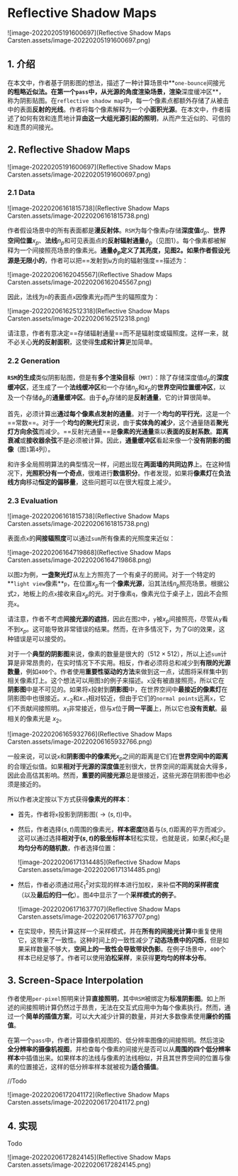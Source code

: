 # Reflective Shadow Maps

![image-20220205191600697](Reflective Shadow Maps Carsten.assets/image-20220205191600697.png)

## 1. 介绍

在本文中，作者基于阴影图的想法，描述了一种计算场景中**`one-bounce`间接光**的粗略近似法。在第一个`pass`中，从光源的角度渲染场景，渲染**深度缓冲区**，称为阴影贴图。在`reflective shadow map`中，每一个像素点都额外存储了从被击中的表面**反射的光线**。作者将每个像素解释为一个**小面积光源**。在本文中，作者描述了如何有效和连贯地计算**由这一大组光源引起的照明**，从而产生近似的、可信的和连贯的间接光。



## 2. Reflective Shadow Maps

![image-20220205191600697](Reflective Shadow Maps Carsten.assets/image-20220205191600697.png)

### 2.1 Data

![image-20220206161815738](Reflective Shadow Maps Carsten.assets/image-20220206161815738.png)

作者假设场景中的所有表面都是**漫反射体**。`RSM`为每个像素`p`存储**深度值**$d_p$、**世界空间位置**$x_p$、**法线**$n_p$和可见表面点的**反射辐射通量**$\phi_p$（见图1）。每个像素都被解释为一个间接照亮场景的像素光。**通量$\phi_p$**定义了其亮度，见图2。如果作者假设光源是**无限小的**，作者可以把==发射到`ω`方向的辐射强度==描述为：

![image-20220206162045567](Reflective Shadow Maps Carsten.assets/image-20220206162045567.png)

因此，法线为`n`的表面点`x`因像素光`p`而产生的辐照度为：

![image-20220206162512318](Reflective Shadow Maps Carsten.assets/image-20220206162512318.png)

请注意，作者有意决定==存储辐射通量==而不是辐射度或辐照度。这样一来，就不必关心**光的反射面积**，这使得**生成和计算**更加简单。



### 2.2 Generation

**`RSM`的生成**类似阴影贴图，但是有**多个渲染目标**（`MRT`）：除了存储深度值$d_p$的**深度缓冲区**，还生成了一个**法线缓冲区**和一个存储$n_p$和$x_p$的**世界空间位置缓冲区**，以及一个存储$\phi_p$的**通量缓冲区**。由于$\phi_p$存储的是**反射通量**，它的计算很简单。

首先，必须计算出**通过每个像素点发射的通量**。对于一个**均匀的平行光**，这是一个==常数==。对于一个**均匀的聚光灯**来说，由于**实体角的减少**，这个通量随着**聚光灯方向余弦**而减少。==反射光通量==是**像素的光通量**乘以**表面的反射系数**。**距离衰减**或**接收器余弦**不是必须被计算。因此，**通量缓冲区**看起来像一个**没有阴影的图像**（图`1`第`4`列）。

和许多全局照明算法的典型情况一样，问题出现在**两面墙的共同边界**上。在这种情况下，**光照积分有一个奇点**，很难进行**数值积分**。作者发现，如果将**像素灯**在**负法线方向**移动**恒定的偏移量**，这些问题可以在很大程度上减少。



### 2.3 Evaluation

![image-20220206161815738](Reflective Shadow Maps Carsten.assets/image-20220206161815738.png)

表面点`x`的**间接辐照度**可以通过`sum`所有像素的光照度来近似：

![image-20220206164719868](Reflective Shadow Maps Carsten.assets/image-20220206164719868.png)

以图`2`为例，**一盏聚光灯**从左上方照亮了一个有桌子的房间。对于一个特定的**`light view`像素**`p`，在位置$x_p$有一个**像素光源**，沿其法线$n_p$照亮场景。根据公式`2`，地板上的点`x`接收来自$x_p$的光。对于像素`q`，像素光位于桌子上，因此不会照亮`x`。

请注意，作者不考虑**间接光源的遮挡**，因此在图`2`中，`y`被$x_p$间接照亮，尽管从`y`看不到$x_p$。这可能导致非常错误的结果。然而，在许多情况下，为了GI的效果，这种错误是可以接受的。

对于一个**典型的阴影图**来说，像素的数量是很大的（$512\times 512$），所以上述`sum`计算是非常昂贵的，在实时情况下不实用。相反，作者必须将总和减少到**有限的光源数量**，例如`400`个。作者使用**重要性驱动的方法**来做到这一点，试图将采样集中到相关像素灯上。这个想法可以用图`3`的例子来描述。`x`没有被直接照亮，所以它在**阴影图**中是不可见的。如果将`x`投射到**阴影图**中，在世界空间中**最接近的像素灯**在阴影图中也很接近。$x_{-2}$和$x_{-1}$相对较近，但由于它们的`normal points`远离`x`，它们不贡献间接照明。$x_1$非常接近，但与$x$位于**同一平面**上，所以它也**没有贡献**。最相关的像素光是 $x_2$。

![image-20220206165932766](Reflective Shadow Maps Carsten.assets/image-20220206165932766.png)

一般来说，可以说`x`和**阴影图中的像素光**$x_p$之间的距离是它们在**世界空间中的距离**的合理近似值。如果**相对于光源的深度值**差别很大，世界空间的距离就会大得多，因此会高估其影响。然而，**重要的间接光源**总是很接近，这些光源在阴影图中也必须是接近的。

所以作者决定按以下方式获得**像素光的样本**：

+ 首先，作者将`x`投影到阴影图$(→(s,t))$中。

+ 然后，作者选择$(s,t)$周围的像素光，**样本密度**随着与$(s,t)$距离的平方而减少。这可以通过选择**相对于$(s,t)$的极坐标样本**轻松实现，也就是说，如果$ξ_1$和$ξ_2$是**均匀分布的随机数**，作者选择位置：

  ![image-20220206171314485](Reflective Shadow Maps Carsten.assets/image-20220206171314485.png)

+ 然后，作者必须通过用$ξ^2_1$对实现的样本进行加权，来补偿**不同的采样密度**（以及**最后的归一化**）。图4中显示了一个**采样模式的例子**。

  ![image-20220206171637707](Reflective Shadow Maps Carsten.assets/image-20220206171637707.png)

+ 在实现中，预先计算这样一个采样模式，并在**所有的间接光计算**中重复使用它，这带来了一致性。这种时间上的一致性减少了**动态场景中的闪烁**，但是如果采样数量不够大，**空间上的一致性会导致带状伪影**。在例子场景中，`400`个样本已经足够了。作者可以使用**泊松采样**，来获得**更均匀的样本分布**。



## 3. Screen-Space Interpolation

作者使用`per-pixel`照明来计算**直接照明**，其中`RSM`被绑定为**标准阴影图**。如上所述的间接照明计算仍然过于昂贵，无法在交互式应用中为每个像素执行。然而，通过一个**简单的插值方案**，可以大大减少计算的数量，并对大多数像素使用**廉价的插值**。

在第一个`pass`中，作者计算摄像机视图的、低分辨率图像的间接照明。然后渲染**全分辨率的摄像机视图**，并检查每个像素的间接光是否可以从**周围的四个低分辨率样本**中插值出来。如果样本的法线与像素的法线相似，并且其世界空间的位置与像素的位置接近，这样的低分辨率样本就被视为**适合插值**。

//Todo

![image-20220206172041172](Reflective Shadow Maps Carsten.assets/image-20220206172041172.png)



## 4. 实现

Todo

![image-20220206172824145](Reflective Shadow Maps Carsten.assets/image-20220206172824145.png)

